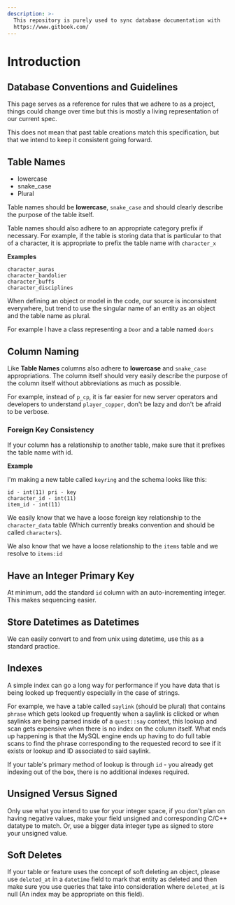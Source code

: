 ```yaml
---
description: >-
  This repository is purely used to sync database documentation with
  https://www.gitbook.com/
---
```


# Introduction

## Database Conventions and Guidelines

This page serves as a reference for rules that we adhere to as a project, things could change over time but this is mostly a living representation of our current spec.

This does not mean that past table creations match this specification, but that we intend to keep it consistent going forward.

## Table Names

* lowercase
* snake\_case
* Plural

Table names should be **lowercase**, `snake_case` and should clearly describe the purpose of the table itself.

Table names should also adhere to an appropriate category prefix if necessary. For example, if the table is storing data that is particular to that of a character, it is appropriate to prefix the table name with `character_x`

**Examples**

```text
character_auras
character_bandolier
character_buffs
character_disciplines
```

When defining an object or model in the code, our source is inconsistent everywhere, but trend to use the singular name of an entity as an object and the table name as plural.

For example I have a class representing a `Door` and a table named `doors`

## Column Naming

Like **Table Names** columns also adhere to **lowercase** and `snake_case` appropriations. The column itself should very easily describe the purpose of the column itself without abbreviations as much as possible.

For example, instead of `p_cp`, it is far easier for new server operators and developers to understand `player_copper`, don't be lazy and don't be afraid to be verbose.

### Foreign Key Consistency

If your column has a relationship to another table, make sure that it prefixes the table name with id.

**Example**

I'm making a new table called `keyring` and the schema looks like this:

```text
id - int(11) pri - key
character_id - int(11)
item_id - int(11)
```

We easily know that we have a loose foreign key relationship to the `character_data` table \(Which currently breaks convention and should be called `characters`\).

We also know that we have a loose relationship to the `items` table and we resolve to `items:id`

## Have an Integer Primary Key

At minimum, add the standard `id` column with an auto-incrementing integer. This makes sequencing easier.

## Store Datetimes as Datetimes

We can easily convert to and from unix using datetime, use this as a standard practice.

## Indexes

A simple index can go a long way for performance if you have data that is being looked up frequently especially in the case of strings.

For example, we have a table called `saylink` \(should be plural\) that contains `phrase` which gets looked up frequently when a saylink is clicked or when saylinks are being parsed inside of a `quest::say` context, this lookup and scan gets expensive when there is no index on the column itself. What ends up happening is that the MySQL engine ends up having to do full table scans to find the phrase corresponding to the requested record to see if it exists or lookup and ID associated to said saylink.

If your table's primary method of lookup is through `id` - you already get indexing out of the box, there is no additional indexes required.

## Unsigned Versus Signed

Only use what you intend to use for your integer space, if you don't plan on having negative values, make your field unsigned and corresponding C/C++ datatype to match. Or, use a bigger data integer type as signed to store your unsigned value.

## Soft Deletes

If your table or feature uses the concept of soft deleting an object, please use `deleted_at` in a `datetime` field to mark that entity as deleted and then make sure you use queries that take into consideration where `deleted_at` is null \(An index may be appropriate on this field\).

